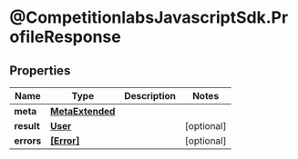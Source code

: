# @CompetitionlabsJavascriptSdk.ProfileResponse

## Properties

Name | Type | Description | Notes
------------ | ------------- | ------------- | -------------
**meta** | [**MetaExtended**](docs/MetaExtended.md) |  | 
**result** | [**User**](docs/User.md) |  | [optional] 
**errors** | [**[Error]**](docs/Error.md) |  | [optional] 


